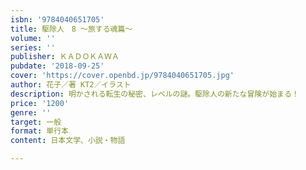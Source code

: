 ```yaml
---
isbn: '9784040651705'
title: 駆除人　8 ～旅する魂篇～
volume: ''
series: ''
publisher: ＫＡＤＯＫＡＷＡ
pubdate: '2018-09-25'
cover: 'https://cover.openbd.jp/9784040651705.jpg'
author: 花子／著 KT2／イラスト
description: 明かされる転生の秘密、レベルの謎。駆除人の新たな冒険が始まる！
price: '1200'
genre: ''
target: 一般
format: 単行本
content: 日本文学、小説・物語

---
```

